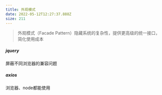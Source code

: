 ```yaml
---
title: 外观模式
date: 2022-05-12T12:27:37.888Z
size: 211
---
```

> 外观模式（Facade Pattern）隐藏系统的复杂性，提供更高级的统一接口，简化使用成本
>

##### jquery

屏蔽不同浏览器的兼容问题

##### axios

浏览器、node都能使用

